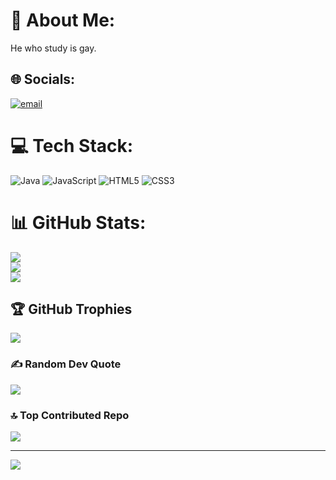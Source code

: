 # 💫 About Me:
He who study is gay.


## 🌐 Socials:
[![email](https://img.shields.io/badge/Email-D14836?logo=gmail&logoColor=white)](mailto:shid.manlegro@gmai.com) 

# 💻 Tech Stack:
![Java](https://img.shields.io/badge/java-%23ED8B00.svg?style=for-the-badge&logo=openjdk&logoColor=white) ![JavaScript](https://img.shields.io/badge/javascript-%23323330.svg?style=for-the-badge&logo=javascript&logoColor=%23F7DF1E) ![HTML5](https://img.shields.io/badge/html5-%23E34F26.svg?style=for-the-badge&logo=html5&logoColor=white) ![CSS3](https://img.shields.io/badge/css3-%231572B6.svg?style=for-the-badge&logo=css3&logoColor=white)
# 📊 GitHub Stats:
![](https://github-readme-stats.vercel.app/api?username=seom225&theme=dark&hide_border=false&include_all_commits=false&count_private=false)<br/>
![](https://nirzak-streak-stats.vercel.app/?user=seom225&theme=dark&hide_border=false)<br/>
![](https://github-readme-stats.vercel.app/api/top-langs/?username=seom225&theme=dark&hide_border=false&include_all_commits=false&count_private=false&layout=compact)

## 🏆 GitHub Trophies
![](https://github-profile-trophy.vercel.app/?username=seom225&theme=radical&no-frame=false&no-bg=true&margin-w=4)

### ✍️ Random Dev Quote
![](https://quotes-github-readme.vercel.app/api?type=horizontal&theme=radical)

### 🔝 Top Contributed Repo
![](https://github-contributor-stats.vercel.app/api?username=seom225&limit=5&theme=radical&combine_all_yearly_contributions=true)

---
[![](https://visitcount.itsvg.in/api?id=seom225&icon=5&color=2)](https://visitcount.itsvg.in)

<!-- Proudly created with GPRM ( https://gprm.itsvg.in ) -->

